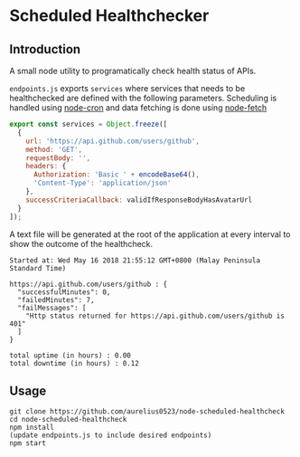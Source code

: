 # Scheduled Healthchecker

## Introduction

A small node utility to programatically check health status of APIs.

`endpoints.js` exports `services` where services that needs to be healthchecked are defined with the following parameters. Scheduling is handled using [node-cron](https://github.com/kelektiv/node-cron/ 'Github page') and data fetching is done using [node-fetch](https://github.com/bitinn/node-fetch 'Github page')

```javascript
export const services = Object.freeze([
  {
    url: 'https://api.github.com/users/github',
    method: 'GET',
    requestBody: '',
    headers: {
      Authorization: 'Basic ' + encodeBase64(),
      'Content-Type': 'application/json'
    },
    successCriteriaCallback: validIfResponseBodyHasAvatarUrl
  }
]);
```

A text file will be generated at the root of the application at every interval to show the outcome of the healthcheck.

```text
Started at: Wed May 16 2018 21:55:12 GMT+0800 (Malay Peninsula Standard Time)

https://api.github.com/users/github : {
  "successfulMinutes": 0,
  "failedMinutes": 7,
  "failMessages": [
    "Http status returned for https://api.github.com/users/github is 401"
  ]
}

total uptime (in hours) : 0.00
total downtime (in hours) : 0.12
```

## Usage

```
git clone https://github.com/aurelius0523/node-scheduled-healthcheck
cd node-scheduled-healthcheck
npm install
(update endpoints.js to include desired endpoints)
npm start
```

